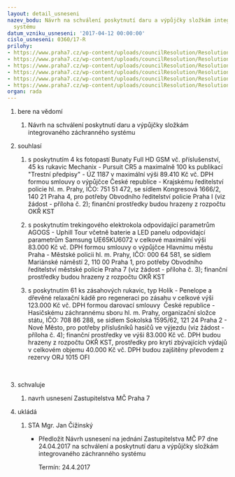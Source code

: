 ```yaml
---
layout: detail_usneseni
nazev_bodu: Návrh na schválení poskytnutí daru a výpůjčky složkám integrovaného záchranného
  systému
datum_vzniku_usneseni: '2017-04-12 00:00:00'
cislo_usneseni: 0360/17-R
prilohy:
- https://www.praha7.cz/wp-content/uploads/councilResolution/Resolutions/29155/export/Priloha_1__Duvodova_zprava~189965.docx
- https://www.praha7.cz/wp-content/uploads/councilResolution/Resolutions/29155/export/Prilohac2zadostORPPI~189966.pdf
- https://www.praha7.cz/wp-content/uploads/councilResolution/Resolutions/29155/export/Prilohac3zadostORMPP7~189967.pdf
- https://www.praha7.cz/wp-content/uploads/councilResolution/Resolutions/29155/export/Prilohac4zadostHZSHS3~189968.pdf
- https://www.praha7.cz/wp-content/uploads/councilResolution/Resolutions/29155/export/ZMCP7~190038.pdf
- https://www.praha7.cz/wp-content/uploads/councilResolution/Resolutions/29155/export/export~296277.pdf
organ: rada
---
```

<OL class=urzList_view id=urzList>
<LI class=urzClass1><SPAN name="1">bere na vědomí</SPAN> 
<OL class=urzOlClass>
<LI class=urzClass2 style="TEXT-ALIGN: left"><SPAN>
<P>Návrh na schválení poskytnutí daru a výpůjčky složkám integrovaného záchranného systému</P></SPAN></LI></OL></LI>
<LI class=urzClass1><SPAN name="26">souhlasí</SPAN> 
<OL class=urzOlClass>
<LI class=urzClass2 style="TEXT-ALIGN: left"><SPAN>
<P>s poskytnutím 4 ks fotopastí Bunaty Full HD GSM vč. příslušenství, 45 ks rukavic Mechanix - Pursuit CR5 a maximalně 100 ks publikací "Trestní předpisy" - ÚZ 1187&nbsp;v maximální výši 89.410 Kč vč. DPH formou smlouvy o výpůjčce České republice - Krajskému ředitelství policie hl. m. Prahy, IČO: 751 51 472, se sídlem Kongresová 1666/2, 140 21 Praha 4, pro potřeby Obvodního ředitelství policie Praha I (viz žádost - příloha č. 2); finanční prostředky budou hrazeny z rozpočtu OKŘ KST</P></SPAN></LI>
<LI class=urzClass2 style="TEXT-ALIGN: left"><SPAN>
<P>s poskytnutím trekingového elektrokola odpovídající parametrům AGOGS - Uphill Tour včetně baterie a LED panelu odpovídajcí parametrům Samsung UE65KU6072 v celkové maximální výši 83.000 Kč vč. DPH formou smlouvy o výpůjčce Hlavnímu městu Praha - Městské policii hl. m. Prahy, IČO: 000 64 581, se sídlem Mariánské náměstí 2, 110 00 Praha 1, pro potřeby Obvodního ředitelství městské policie Praha 7 (viz žádost - příloha č. 3); finanční prostředky budou hrazeny z rozpočtu OKŘ KST</P></SPAN></LI>
<LI class=urzClass2 style="TEXT-ALIGN: left"><SPAN>
<P>s poskytnutím 61 ks zásahových rukavic, typ Holík - Penelope a dřevěné relaxační kádě pro regeneraci po zásahu v celkové výši 123.000 Kč vč. DPH formou darovací smlouvy&nbsp; České republice - Hasičskému záchrannému sboru hl. m. Prahy, organizační složce státu, IČO: 708 86 288, se sídlem Sokolská 1595/62, 121 24 Praha 2 - Nové Město, pro potřeby příslušníků hasičů ve výjezdu (viz žádost - příloha č. 4); finanční prostředky ve výši 83.000 Kč vč. DPH budou hrazeny z rozpočtu OKŘ KST, prostředky pro krytí zbývajících výdajů v celkovém objemu 40.000 Kč vč. DPH budou zajšitěny převodem z rezervy ORJ 1015 OFI</P>
<P><SPAN style="FONT-SIZE: 11pt" data-mce-style="font-size: 11.0pt;"><BR></SPAN></P></SPAN></LI></OL></LI>
<LI class=urzClass1><SPAN name="24">schvaluje</SPAN> 
<OL class=urzOlClass>
<LI class=urzClass2 style="TEXT-ALIGN: left"><SPAN>
<P>navrh usnesení Zastupitelstva MČ Praha 7<BR></P></SPAN></LI></OL></LI>
<LI class=urzClass1 id=urzUkoly><SPAN name="1">ukládá</SPAN>
<OL class=urzOlClass>
<LI class=urzClass2><SPAN>
<P>STA Mgr. Jan Čižinský</P></SPAN>
<UL class=urzUlClass>
<LI class=urzClass3><SPAN>
<P>Předložit Návrh usnesení na jednání Zastupitelstva MČ P7 dne 24.04.2017 na schválení a poskytnutí daru a výpůjčky složkám integrovaného záchranného systému</P></SPAN><SPAN class=urzUkolTermin>Termín:&nbsp;24.4.2017</SPAN></LI></UL></LI></OL></LI></OL>